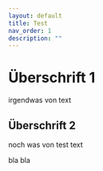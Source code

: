 ```yaml
---
layout: default
title: Test
nav_order: 1
description: ""
---
```


# Überschrift 1
irgendwas von text

## Überschrift 2
noch was von test text

bla
bla

